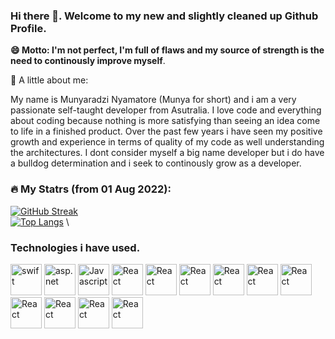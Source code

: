 ### Hi there 👋. Welcome to my new and slightly cleaned up Github Profile.  
**😄 Motto: I'm not perfect, I'm full of flaws and my source of strength is the need to continously improve myself**.  

💬 A little about me:  
<p>
     My name is Munyaradzi Nyamatore (Munya for short) and i am a very passionate self-taught developer from Asutralia. I love code and everything about        coding because nothing is more satisfying than seeing an idea come to life in a finished product. Over the past few years i have seen my positive          growth and experience in terms of quality of my code as well understanding the architectures. I dont consider myself a big name developer but i do 
     have a bulldog determination and i seek to continously grow as a developer.
</p>

 

### :fire: My Statrs (from 01 Aug 2022):

[![GitHub Streak](http://github-readme-streak-stats.herokuapp.com?user=nyamz141&theme=dark)](https://git.io/streak-stats) \
[![Top Langs](https://github-readme-stats.vercel.app/api/top-langs/?username=nyamz141&layout=compact&theme=radical)](https://github.com/anuraghazra/github-readme-stats) \

### Technologies i have used. 
<p align=left>
     <img src="https://cdn.jsdelivr.net/gh/devicons/devicon/icons/swift/swift-original.svg" alt="swift" width="50" height="50"/>
     <img src="https://cdn.jsdelivr.net/gh/devicons/devicon/icons/dotnetcore/dotnetcore-original.svg" alt="asp.net" width="50" height="50"/> 
     <img src="https://cdn.jsdelivr.net/gh/devicons/devicon/icons/javascript/javascript-original.svg" alt="Javascript" width="50" height="50"/>
     <img src="https://cdn.jsdelivr.net/gh/devicons/devicon/icons/react/react-original-wordmark.svg" alt="React" width="50" height="50"/>
     <img src="https://cdn.jsdelivr.net/gh/devicons/devicon/icons/html5/html5-original-wordmark.svg" alt="React" width="50" height="50"/>
     <img src="https://cdn.jsdelivr.net/gh/devicons/devicon/icons/bootstrap/bootstrap-original-wordmark.svg" alt="React" width="50" height="50"/>
     <img src="https://cdn.jsdelivr.net/gh/devicons/devicon/icons/csharp/csharp-original.svg" alt="React" width="50" height="50"/>
     <img src="https://cdn.jsdelivr.net/gh/devicons/devicon/icons/css3/css3-original-wordmark.svg" alt="React" width="50" height="50"/>
     <img src="https://cdn.jsdelivr.net/gh/devicons/devicon/icons/git/git-original.svg" alt="React" width="50" height="50"/>
     <img src="https://cdn.jsdelivr.net/gh/devicons/devicon/icons/mongodb/mongodb-original.svg" alt="React" width="50" height="50"/>
     <img src="https://cdn.jsdelivr.net/gh/devicons/devicon/icons/mysql/mysql-original.svg" alt="React" width="50" height="50"/>
     <img src="https://cdn.jsdelivr.net/gh/devicons/devicon/icons/redis/redis-original.svg" alt="React" width="50" height="50"/>
     <img src="https://cdn.jsdelivr.net/gh/devicons/devicon/icons/unity/unity-original.svg" alt="React" width="50" height="50"/>
          
</p>



<!--
**nyamz141/nyamz141** is a ✨ _special_ ✨ repository because its `README.md` (this file) appears on your GitHub profile.

Here are some ideas to get you started:

- 🔭 I’m currently working on ...
- 🌱 I’m currently learning ...
- 👯 I’m looking to collaborate on ...
- 🤔 I’m looking for help with ...
- 💬 Ask me about ...
- 📫 How to reach me: ...
- 😄 Pronouns: ...
- ⚡ Fun fact: ...
-->
